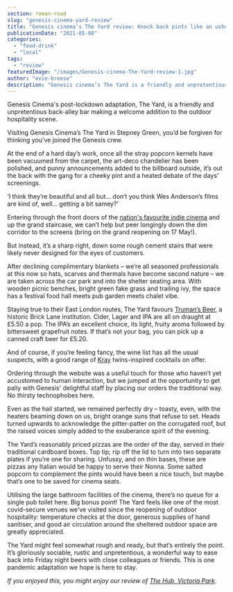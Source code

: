 ```yaml
---
section: roman-road
slug: "genesis-cinema-yard-review"
title: "Genesis cinema's The Yard review: Knock back pints like an usher"
publicationDate: "2021-05-08"
categories: 
  - "food-drink"
  - "local"
tags: 
  - "review"
featuredImage: "/images/Genesis-cinema-The-Yard-review-1.jpg"
author: "evie-breese"
description: "Genesis cinema’s The Yard is a friendly and unpretentious back-alley bar making a welcome addition to the outdoor hospitality scene."
---
```


Genesis Cinema's post-lockdown adaptation, The Yard, is a friendly and unpretentious back-alley bar making a welcome addition to the outdoor hospitality scene.

Visiting Genesis Cinema’s The Yard in Stepney Green, you’d be forgiven for thinking you’ve joined the Genesis crew.

At the end of a hard day’s work, once all the stray popcorn kernels have been vacuumed from the carpet, the art-deco chandelier has been polished, and punny announcements added to the billboard outside, it’s out the back with the gang for a cheeky pint and a heated debate of the days’ screenings. 

‘I think they’re beautiful and all but… don’t you think Wes Anderson’s films are kind of, well… getting a bit samey?’

Entering through the front doors of the [nation's favourite indie cinema](https://romanroadlondon.com/genesis-cinema-tyrone-walker-hebborn-interview/) and up the grand staircase, we can’t help but peer longingly down the dim corridor to the screens (bring on the grand reopening on 17 May!). 

But instead, it’s a sharp right, down some rough cement stairs that were likely never designed for the eyes of customers. 

After declining complimentary blankets – we’re all seasoned professionals at this now so hats, scarves and thermals have become second nature – we are taken across the car park and into the shelter seating area. With wooden picnic benches, bright green fake grass and trailing ivy, the space has a festival food hall meets pub garden meets chalet vibe. 

Staying true to their East London routes, The Yard favours [Truman’s Beer,](https://www.trumansbeer.co.uk/) a historic Brick Lane institution. Cider, Lager and IPA are all on draught at £5.50 a pop. The IPA’s an excellent choice, its light, fruity aroma followed by bittersweet grapefruit notes. If that’s not your bag, you can pick up a canned craft beer for £5.20. 

And of course, if you’re feeling fancy, the wine list has all the usual suspects, with a good range of [Kray](https://romanroadlondon.com/kray-twins-boxing-careers/) twins-inspired cocktails on offer. 

Ordering through the website was a useful touch for those who haven’t yet accustomed to human interaction, but we jumped at the opportunity to get pally with Genesis' delightful staff by placing our orders the traditional way. No thirsty technophobes here. 

Even as the hail started, we remained perfectly dry – toasty, even, with the heaters beaming down on us, bright orange suns that refuse to set. Heads turned upwards to acknowledge the pitter-patter on the corrugated roof, but the raised voices simply added to the exuberance spirit of the evening. 

The Yard’s reasonably priced pizzas are the order of the day, served in their traditional cardboard boxes. Top tip; rip off the lid to turn into two separate plates if you’re one for sharing. Unfussy, and on thin bases, these are pizzas any Italian would be happy to serve their Nonna. Some salted popcorn to complement the pints would have been a nice touch, but maybe that’s one to be saved for cinema seats.

Utilising the large bathroom facilities of the cinema, there’s no queue for a single pub toilet here. Big bonus point! The Yard feels like one of the most covid-secure venues we’ve visited since the reopening of outdoor hospitality: temperature checks at the door, generous supplies of hand sanitiser, and good air circulation around the sheltered outdoor space are greatly appreciated.

The Yard might feel somewhat rough and ready, but that’s entirely the point. It’s gloriously sociable, rustic and unpretentious, a wonderful way to ease back into Friday night beers with close colleagues or friends. This is one pandemic adaptation we hope is here to stay.

_If you enjoyed this, you might enjoy our review of [The Hub, Victoria Park](https://romanroadlondon.com/hub-cafe-victoria-park-vegan-food-review/)_.
